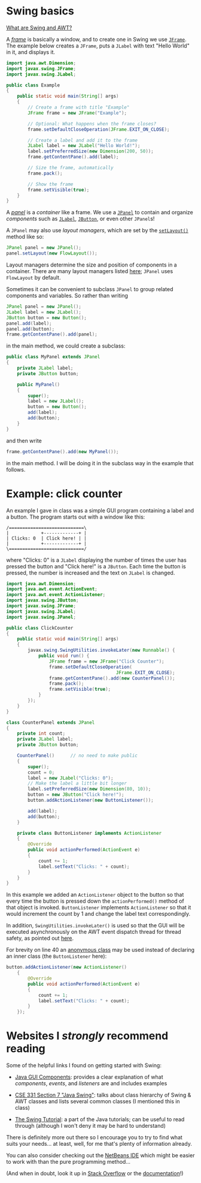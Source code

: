 Swing basics
============

[What are Swing and AWT?][]

A *[frame][]* is basically a window, and to create one in Swing we use
[`JFrame`][].  The example below creates a `JFrame`, puts a `JLabel` with
text "Hello World" in it, and displays it.

<!-- Example.java -->

```java
import java.awt.Dimension;
import javax.swing.JFrame;
import javax.swing.JLabel;

public class Example
{
    public static void main(String[] args)
    {
        // Create a frame with title "Example"
        JFrame frame = new JFrame("Example");

        // Optional: What happens when the frame closes?
        frame.setDefaultCloseOperation(JFrame.EXIT_ON_CLOSE);

        // Create a label and add it to the frame
        JLabel label = new JLabel("Hello World!");
        label.setPreferredSize(new Dimension(200, 50));
        frame.getContentPane().add(label);

        // Size the frame, automatically
        frame.pack();

        // Show the frame
        frame.setVisible(true);
    }
}
```

A *[panel][]* is a *container* like a frame.  We use a [`JPanel`][] to
contain and organize *components* such as [`JLabel`][], [`JButton`][],
or even other `JPanel`s!

A `JPanel` may also use _layout managers_, which are set by the
[`setLayout()`][] method like so:

```java
JPanel panel = new JPanel();
panel.setLayout(new FlowLayout());
```

Layout managers determine the size and position of components in a container.
There are many layout managers listed [here][layout managers]; `JPanel`
uses `FlowLayout` by default.

Sometimes it can be convenient to subclass `JPanel` to group related
components and variables.  So rather than writing

```java
JPanel panel = new JPanel();
JLabel label = new JLabel();
JButton button = new Button();
panel.add(label);
panel.add(button);
frame.getContentPane().add(panel);
```

in the main method, we could create a subclass:

```java
public class MyPanel extends JPanel
{
    private JLabel label;
    private JButton button;

    public MyPanel()
    {
        super();
        label = new JLabel();
        button = new Button();
        add(label);
        add(button);
    }
}
```

and then write

```java
frame.getContentPane().add(new MyPanel());
```

in the main method.  I will be doing it in the subclass way in the example
that follows.


Example: click counter
======================

An example I gave in class was a simple GUI program containing a label and
a button.  The program starts out with a window like this:


    /============================\
    |            +-------------+ |
    | Clicks: 0  | Click here! | |
    |            +-------------+ |
    \============================/

where "Clicks: 0" is a `JLabel` displaying the number of times the user has
pressed the button and "Click here!" is a `JButton`.  Each time the button
is pressed, the number is increased and the text on `JLabel` is changed.

<!-- ClickCounter.java -->

```java
import java.awt.Dimension;
import java.awt.event.ActionEvent;
import java.awt.event.ActionListener;
import javax.swing.JButton;
import javax.swing.JFrame;
import javax.swing.JLabel;
import javax.swing.JPanel;

public class ClickCounter
{
    public static void main(String[] args)
    {
        javax.swing.SwingUtilities.invokeLater(new Runnable() {
            public void run() {
                JFrame frame = new JFrame("Click Counter");
                frame.setDefaultCloseOperation(
                                         JFrame.EXIT_ON_CLOSE);
                frame.getContentPane().add(new CounterPanel());
                frame.pack();
                frame.setVisible(true);
            }
        });
    }
}

class CounterPanel extends JPanel
{
    private int count;
    private JLabel label;
    private JButton button;

    CounterPanel()      // no need to make public
    {
        super();
        count = 0;
        label = new JLabel("Clicks: 0");
        // Make the label a little bit longer
        label.setPreferredSize(new Dimension(80, 10));
        button = new JButton("Click here!");
        button.addActionListener(new ButtonListener());

        add(label);
        add(button);
    }

    private class ButtonListener implements ActionListener
    {
        @Override
        public void actionPerformed(ActionEvent e)
        {
            count += 1;
            label.setText("Clicks: " + count);
        }
    }
}
```

In this example we added an `ActionListener` object to the button so that
every time the button is pressed down the `actionPerformed()` method of
that object is invoked.  `ButtonListener` implements `ActionListener` so that
it would increment the count by $1$ and change the label text correspondingly.

In addition, `SwingUtilities.invokeLater()` is used so that the GUI will be
executed asynchronously on the AWT event dispatch thread for thread safety,
as pointed out [here](https://stackoverflow.com/a/3551578).

For brevity on line $40$ an [anonymous class][] may be used instead of
declaring an inner class (the `ButtonListener` here):

```java
button.addActionListener(new ActionListener()
    {
        @Override
        public void actionPerformed(ActionEvent e)
        {
            count += 1;
            label.setText("Clicks: " + count);
        }
    });
```


Websites I _strongly_ recommend reading
=======================================

Some of the helpful links I found on getting started with Swing:

*  [Java GUI Components][gui-comp]: provides a clear explanation of
   what _components_, _events_, and _listeners_ are and includes examples

*  [CSE 331 Section 7 "Java Swing"][uw-swing]: talks about class hierarchy
   of Swing & AWT classes and lists several common classes (I mentioned this
   in class)

*  [The Swing Tutorial][java-tut]: a part of the Java tutorials; can be
   useful to read through (although I won't deny it may be hard to
   understand)

There is definitely more out there so I encourage you to try to find what
suits your needs... at least, well, for me that's plenty of information
already.

You can also consider checking out the [NetBeans IDE][netbeans gui] which
might be easier to work with than the pure programming method...

(And when in doubt, look it up in [Stack Overflow][] or the
[documentation][javax.swing]!)


[what are swing and awt?]: https://stackoverflow.com/q/408820
[frame]: https://docs.oracle.com/javase/tutorial/uiswing/components/frame.html
[panel]: https://docs.oracle.com/javase/tutorial/uiswing/components/panel.html
[layout managers]: https://docs.oracle.com/javase/tutorial/uiswing/layout/visual.html
[anonymous class]: https://docs.oracle.com/javase/tutorial/java/javaOO/anonymousclasses.html
[netbeans ide]: https://netbeans.apache.org/
[netbeans gui]: https://netbeans.apache.org/kb/docs/java/quickstart-gui.html
[stack overflow]: https://stackoverflow.com/
[javax.swing]: https://docs.oracle.com/en/java/javase/17/docs/api/java.desktop/javax/swing/package-summary.html

[uw-swing]: https://courses.cs.washington.edu/courses/cse331/10sp/sections/section7.html
[gui-comp]: https://www.cs.usfca.edu/~apjoshi/cs112/notes/java_gui_components.pdf
[java-tut]: https://docs.oracle.com/javase/tutorial/uiswing/index.html

[`JFrame`]: https://docs.oracle.com/javase/8/docs/api/javax/swing/JFrame.html
[`JPanel`]: https://docs.oracle.com/javase/8/docs/api/javax/swing/JPanel.html
[`JLabel`]: https://docs.oracle.com/javase/8/docs/api/javax/swing/JLabel.html
[`JButton`]: https://docs.oracle.com/javase/8/docs/api/javax/swing/JButton.html

[`setPreferredSize()`]: https://docs.oracle.com/javase/8/docs/api/java/awt/Component.html#setPreferredSize-java.awt.Dimension-
[`setLayout()`]: https://docs.oracle.com/javase/8/docs/api/java/awt/Container.html#setLayout-java.awt.LayoutManager-
